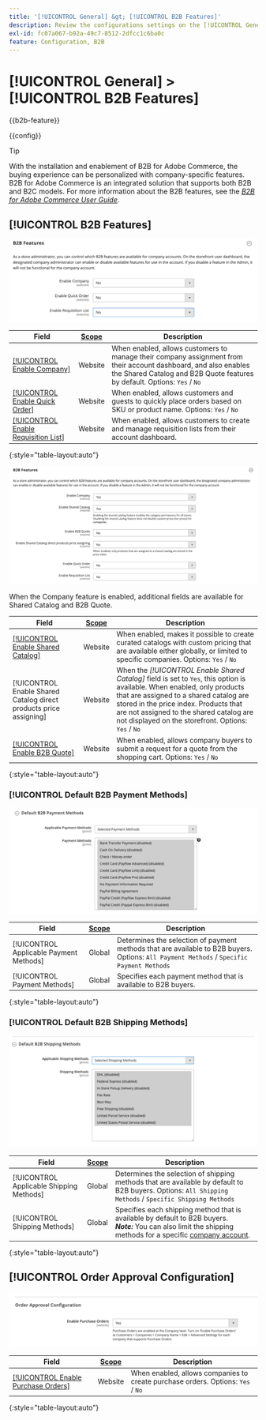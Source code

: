 ```yaml
---
title: '[!UICONTROL General] &gt; [!UICONTROL B2B Features]'
description: Review the configurations settings on the [!UICONTROL General] &gt; [!UICONTROL B2B Features] page of the Commerce Admin.
exl-id: fc07a067-b92a-49c7-8512-2dfcc1c6ba0c
feature: Configuration, B2B
---
```

# [!UICONTROL General] > [!UICONTROL B2B Features]

{{b2b-feature}}

{{config}}

>[!TIP]
>
>With the installation and enablement of B2B for Adobe Commerce, the buying experience can be personalized with company-specific features. B2B for Adobe Commerce is an integrated solution that supports both B2B and B2C models. For more information about the B2B features, see the [_B2B for Adobe Commerce User Guide_](https://experienceleague.adobe.com/docs/commerce-admin/b2b/introduction.html).

## [!UICONTROL B2B Features]

![B2B Features](./assets/b2b-features.png)<!-- zoom -->

| Field  | [Scope](../../getting-started/websites-stores-views.md#scope-settings) | Description |
|------- |----------------------------------------------------------------------- |------------ |
| [[!UICONTROL Enable Company]](../../b2b/account-companies.md)                    | Website                                                                | When enabled, allows customers to manage their company assignment from their account dashboard, and also enables the Shared Catalog and B2B Quote features by default. Options: `Yes` / `No` |
| [[!UICONTROL Enable Quick Order]](../../b2b/quick-order.md)                      | Website                                                                | When enabled, allows customers and guests to quickly place orders based on SKU or product name. Options: `Yes` / `No`                                                                        |
| [[!UICONTROL Enable Requisition List]](../../b2b/configure-requisition-lists.md) | Website                                                                | When enabled, allows customers to create and manage requisition lists from their account dashboard.                                                                                          |

{:style="table-layout:auto"}

![B2B Features with companies and shared catalogs enabled](./assets/b2b-features-company-enabled.png)<!-- zoom -->

When the Company feature is enabled, additional fields are available for Shared Catalog and B2B Quote.

| Field  | [Scope](../../getting-started/websites-stores-views.md#scope-settings) | Description |
|------- |----------------------------------------------------------------------- |------------ |
| [[!UICONTROL Enable Shared Catalog]](../../b2b/catalog-shared.md)  | Website                                                                | When enabled, makes it possible to create curated catalogs with custom pricing that are available either globally, or limited to specific companies. Options: `Yes` / `No`                                                                                                                                      |
| [!UICONTROL Enable Shared Catalog direct products price assigning] | Website                                                                | When the _[!UICONTROL Enable Shared Catalog]_ field is set to `Yes`, this option is available. When enabled, only products that are assigned to a shared catalog are stored in the price index. Products that are not assigned to the shared catalog are not displayed on the storefront. Options: `Yes` / `No` |
| [[!UICONTROL Enable B2B Quote]](../../b2b/configure-quotes.md)     | Website                                                                | When enabled, allows company buyers to submit a request for a quote from the shopping cart. Options: `Yes` / `No`                                                                                                                                                                                               |

{:style="table-layout:auto"}

### [!UICONTROL Default B2B Payment Methods]

![B2B configuration - default payment method settings](./assets/b2b-features-default-payment-methods.png)<!-- zoom -->

| Field  | [Scope](../../getting-started/websites-stores-views.md#scope-settings) | Description |
|------- |----------------------------------------------------------------------- |------------ |
|[!UICONTROL Applicable Payment Methods]|Global|Determines the selection of payment methods that are available to B2B buyers. Options: `All Payment Methods` / `Specific Payment Methods`|
|[!UICONTROL Payment Methods]|Global|Specifies each payment method that is available to B2B buyers.|

{:style="table-layout:auto"}

### [!UICONTROL Default B2B Shipping Methods]

![B2B configuration - default shipping methods](./assets/b2b-features-shipping-methods.png)<!-- zoom -->

| Field  | [Scope](../../getting-started/websites-stores-views.md#scope-settings) | Description |
|------- |----------------------------------------------------------------------- |------------ |
|[!UICONTROL Applicable Shipping Methods]|Global|Determines the selection of shipping methods that are available by default to B2B buyers. Options: `All Shipping Methods` / `Specific Shipping Methods` |
|[!UICONTROL Shipping Methods]|Global|Specifies each shipping method that is available by default to B2B buyers. <br/>**_Note:_** You can also limit the shipping methods for a specific [company account](../../b2b/account-companies.md).|

{:style="table-layout:auto"}

## [!UICONTROL Order Approval Configuration]

![B2B Features - Order Approval Configuration](./assets/b2b-features-order-approval.png)<!-- zoom -->

| Field  | [Scope](../../getting-started/websites-stores-views.md#scope-settings) | Description |
|------- |----------------------------------------------------------------------- |------------ |
| [[!UICONTROL Enable Purchase Orders]](../../stores-purchase/purchase-order.md) | Website                                                                | When enabled, allows companies to create purchase orders. Options: `Yes` / `No` |

{:style="table-layout:auto"}


